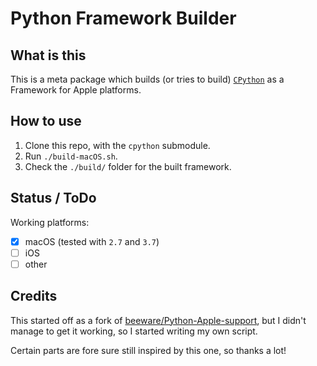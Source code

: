 # Python Framework Builder

## What is this

This is a meta package which builds (or tries to build)
[`CPython`](https://github.com/python/cpython) as a Framework for Apple
platforms.

## How to use

1. Clone this repo, with the `cpython` submodule.
2. Run `./build-macOS.sh`.
3. Check the `./build/` folder for the built framework.

## Status / ToDo

Working platforms:

- [x] macOS (tested with `2.7` and `3.7`)
- [ ] iOS
- [ ] other

## Credits

This started off as a fork of
[beeware/Python-Apple-support](https://github.com/beeware/Python-Apple-support),
but I didn't manage to get it working, so I started writing my own script.

Certain parts are fore sure still inspired by this one, so thanks a lot!